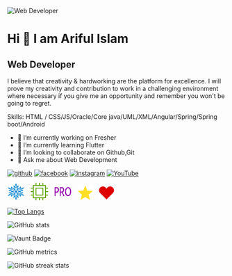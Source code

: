 ![Web Developer](https://media.licdn.com/dms/image/D5616AQEe4g22u3kufA/profile-displaybackgroundimage-shrink_350_1400/0/1679419913183?e=1723680000&v=beta&t=a_hl_A_nqs9MbSEz5KVFPmqRg1VDFbwJaxEGFK_ST7Y)

# Hi 👋 I am Ariful Islam
## Web Developer 
I believe that creativity & hardworking are the platform for excellence. I will prove my creativity and contribution to work in a challenging environment where necessary if you give me an opportunity and remember you won't be going to regret.

Skills:     HTML / CSS/JS/Oracle/Core java/UML/XML/Angular/Spring/Spring boot/Android

- 🔭 I’m currently working on Fresher 
- 🌱 I’m currently learning Flutter 
- 👯 I’m looking to collaborate on Github,Git 
- 💬 Ask me about Web Development 


[<img src='https://cdn.jsdelivr.net/npm/simple-icons@3.0.1/icons/github.svg' alt='github' height='40'>](https://github.com/arifulsoft)  [<img src='https://cdn.jsdelivr.net/npm/simple-icons@3.0.1/icons/facebook.svg' alt='facebook' height='40'>](https://www.facebook.com/https://www.facebook.com/profile.php?id=100027493650354)  [<img src='https://cdn.jsdelivr.net/npm/simple-icons@3.0.1/icons/instagram.svg' alt='instagram' height='40'>](https://www.instagram.com/https://www.instagram.com/ariful__isalm?igsh=dm1reTVrbm9qaWFn/)  [<img src='https://cdn.jsdelivr.net/npm/simple-icons@3.0.1/icons/youtube.svg' alt='YouTube' height='40'>](https://www.youtube.com/channel/https://studio.youtube.com/channel/UCFlF8vsydPtCex48O-0zT6w)  

<a href='https://archiveprogram.github.com/'><img src='https://raw.githubusercontent.com/acervenky/animated-github-badges/master/assets/acbadge.gif' width='40' height='40'></a> <a href='https://docs.github.com/en/developers'><img src='https://raw.githubusercontent.com/acervenky/animated-github-badges/master/assets/devbadge.gif' width='40' height='40'></a> <a href='https://github.com/pricing'><img src='https://raw.githubusercontent.com/acervenky/animated-github-badges/master/assets/pro.gif' width='40' height='40'></a> <a href='https://stars.github.com/'><img src='https://raw.githubusercontent.com/acervenky/animated-github-badges/master/assets/starbadge.gif' width='35' height='35'></a> <a href='https://docs.github.com/en/github/supporting-the-open-source-community-with-github-sponsors'><img src='https://raw.githubusercontent.com/acervenky/animated-github-badges/master/assets/sponsorbadge.gif' width='35' height='35'></a> 

[![Top Langs](https://github-readme-stats.vercel.app/api/top-langs/?username=arifulsoft)](https://github.com/anuraghazra/github-readme-stats)

![GitHub stats](https://github-readme-stats.vercel.app/api?username=arifulsoft&show_icons=true&count_private=true)  

![Vaunt Badge](https://api.vaunt.dev/v1/github/entities/arifulsoft/contributions?format=svg&private=true)  

![GitHub metrics](https://metrics.lecoq.io/arifulsoft)  

![GitHub streak stats](https://streak-stats.demolab.com/?user=arifulsoft)  

